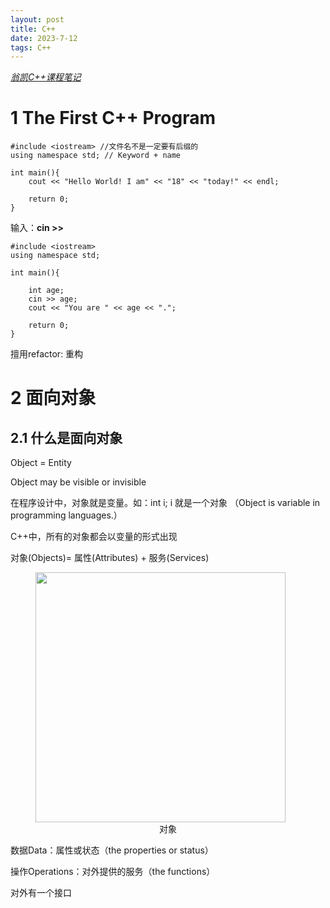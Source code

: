 ```yaml
---
layout: post
title: C++
date: 2023-7-12 
tags: C++
---
```


*[翁凯C++课程笔记](https://www.bilibili.com/video/BV1dE41167hJ/)*

# 1 The First C++ Program

```
#include <iostream> //文件名不是一定要有后缀的
using namespace std; // Keyword + name

int main(){
    cout << "Hello World! I am" << "18" << "today!" << endl;

    return 0;
}
```

输入：**cin >>**

```
#include <iostream> 
using namespace std; 

int main(){

    int age;
    cin >> age;
    cout << "You are " << age << ".";

    return 0;
}
```

擅用refactor: 重构

# 2 面向对象

## 2.1 什么是面向对象

Object = Entity

Object may be visible or invisible

在程序设计中，对象就是变量。如：int i; i 就是一个对象
（Object is variable in programming languages.）

C++中，所有的对象都会以变量的形式出现

对象(Objects)= 属性(Attributes) + 服务(Services)

<figure>
    <img src="https://effun.xyz/images/C-plus-plus/object.png" width=400px>
    <center>
    <figcaption>对象</figcaption>
    </center>
</figure>

数据Data：属性或状态（the properties or status）

操作Operations：对外提供的服务（the functions）

对外有一个接口